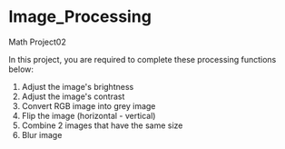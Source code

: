 # Image_Processing
 Math Project02

In this project, you are required to complete these processing functions below:

1. Adjust the image's brightness
2. Adjust the image's contrast
3. Convert RGB image into grey image
4. Flip the image (horizontal - vertical)
5. Combine 2 images that have the same size
6. Blur image
